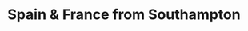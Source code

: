 ---
category: rest-of-the-world
title: Spain & France from Southampton
class: spain-and-france-from-southampton
cruiseline: Princess Cruises – Emerald Princess
special-info: Save 58% and pay only £50pp deposit
price: 509
nights: 7
cruise-url: http://www.iglucruise.com/emerald-princess/7th-may-2016_c95272?referrersiteid=970
---
